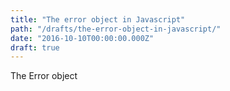 ```yaml
---
title: "The error object in Javascript"
path: "/drafts/the-error-object-in-javascript/"
date: "2016-10-10T00:00:00.000Z"
draft: true
---
```


The Error object
